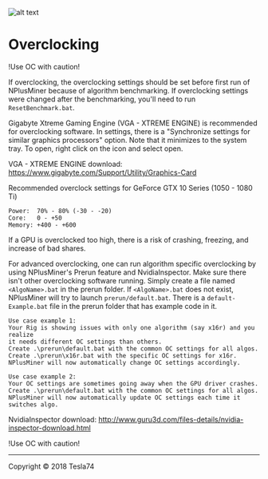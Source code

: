 ![alt text](https://github.com/MrPlusGH/NPlusMiner/blob/2.1/NPM.png)
# Overclocking
!Use OC with caution!

If overclocking, the overclocking settings should be set before first run of NPlusMiner because of algorithm benchmarking.  If overclocking settings were changed after the benchmarking, you'll need to run `ResetBenchmark.bat`.

Gigabyte Xtreme Gaming Engine (VGA - XTREME ENGINE) is recommended for overclocking software.  In settings, there is a "Synchronize settings for similar graphics processors" option.
Note that it minimizes to the system tray.  To open, right click on the icon and select open.

VGA - XTREME ENGINE download:  https://www.gigabyte.com/Support/Utility/Graphics-Card

Recommended overclock settings for GeForce GTX 10 Series (1050 - 1080 Ti)
```
Power:  70% - 80% (-30 - -20)
Core:   0 - +50
Memory: +400 - +600
```

If a GPU is overclocked too high, there is a risk of crashing, freezing, and increase of bad shares.

For advanced overclocking, one can run algorithm specific overclocking by using NPlusMiner's Prerun feature and NvidiaInspector.  Make sure there isn't other overclocking software running.  Simply create a file named `<AlgoName>.bat` in the prerun folder.  If `<AlgoName>.bat` does not exist, NPlusMiner will try to launch `prerun/default.bat`.  There is a `default-Example.bat` file in the prerun folder that has example code in it.

```
Use case example 1:
Your Rig is showing issues with only one algorithm (say x16r) and you realize
it needs different OC settings than others.
Create .\prerun\default.bat with the common OC settings for all algos.
Create .\prerun\x16r.bat with the specific OC settings for x16r.
NPlusMiner will now automatically change OC settings accordingly.

Use case example 2:
Your OC settings are sometimes going away when the GPU driver crashes.
Create .\prerun\default.bat with the common OC settings for all algos.
NPlusMiner will now automatically update OC settings each time it switches algo.
```

NvidiaInspector download:  http://www.guru3d.com/files-details/nvidia-inspector-download.html

!Use OC with caution!

***
Copyright © 2018 Tesla74

